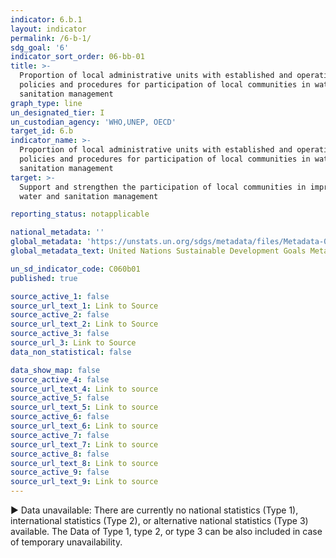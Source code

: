 ```yaml
---
indicator: 6.b.1
layout: indicator
permalink: /6-b-1/
sdg_goal: '6'
indicator_sort_order: 06-bb-01
title: >-
  Proportion of local administrative units with established and operational
  policies and procedures for participation of local communities in water and
  sanitation management
graph_type: line
un_designated_tier: I
un_custodian_agency: 'WHO,UNEP, OECD'
target_id: 6.b
indicator_name: >-
  Proportion of local administrative units with established and operational
  policies and procedures for participation of local communities in water and
  sanitation management
target: >-
  Support and strengthen the participation of local communities in improving
  water and sanitation management

reporting_status: notapplicable

national_metadata: ''
global_metadata: 'https://unstats.un.org/sdgs/metadata/files/Metadata-06-0B-01.pdf'
global_metadata_text: United Nations Sustainable Development Goals Metadata (pdf 428kB)

un_sd_indicator_code: C060b01
published: true

source_active_1: false
source_url_text_1: Link to Source
source_active_2: false
source_url_text_2: Link to Source
source_active_3: false
source_url_3: Link to Source
data_non_statistical: false

data_show_map: false
source_active_4: false
source_url_text_4: Link to source
source_active_5: false
source_url_text_5: Link to source
source_active_6: false
source_url_text_6: Link to source
source_active_7: false
source_url_text_7: Link to source
source_active_8: false
source_url_text_8: Link to source
source_active_9: false
source_url_text_9: Link to source
---
```

▶ Data unavailable: There are currently no national statistics (Type 1), international statistics (Type 2), or alternative national statistics (Type 3) available. The Data of Type 1, type 2, or type 3 can be also included in case of temporary unavailability.
